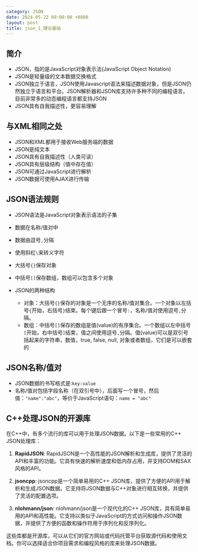 ```yaml
---
category: JSON
date: 2024-05-22 09:00:00 +0800
layout: post
title: json_1_理论基础
---
```

## 简介

+ JSON，指的是JavaScript对象表示法(JavaScript Object Notation)
+ JSON是轻量级的文本数据交换格式
+ JSON独立于语言，JSON使用Javascript语法来描述数据对象，但是JSON仍然独立于语言和平台。JSON解析器和JSON库支持许多种不同的编程语言。目前非常多的动态编程语言都支持JSON
+ JSON具有自我描述性，更容易理解

## 与XML相同之处

+ JSON和XML都用于接收Web服务端的数据
+ JSON是纯文本
+ JSON具有自我描述性（人类可读）
+ JSON具有层级结构（值中存在值）
+ JSON可通过JavaScript进行解析
+ JSON数据可使用AJAX进行传输

## JSON语法规则

+ JSON语法是JavaScript对象表示语法的子集

+ 数据在名称/值对中
+ 数据由逗号`,`分隔
+ 使用斜杠`\`来转义字符
+ 大括号`{}`保存对象
+ 中括号`[]`保存数组，数组可以包含多个对象

+ JSON的两种结构
  - 对象：大括号`{}`保存的对象是一个无序的名称/值对集合。一个对象以左括号`{`开始，右括号`}`结束。每个键后跟一个冒号`:`，名称/值对使用逗号`,`分隔。
  - 数组：中括号`[]`保存的数组是值(value)的有序集合。一个数组以左中括号`[`开始，右中括号`]`结束，值之间使用逗号`,`分隔。值(value)可以是双引号括起来的字符串，数值，true, false, null, 对象或者数组，它们是可以嵌套的

## JSON名称/值对

+ JSON数据的书写格式是:`key:value`
+ 名称/值对包括字段名称（在双引号中），后面写一个冒号，然后值：`"name":"abc"`，等价于JavaScript语句：`name = "abc"`

## C++处理JSON的开源库

在C++中，有多个流行的库可以用于处理JSON数据。以下是一些常用的C++ JSON处理库：

1. **RapidJSON**: RapidJSON是一个高性能的JSON解析和生成库，提供了灵活的API和丰富的功能。它具有快速的解析速度和低内存占用，并支持DOM和SAX风格的API。

2. **jsoncpp**: jsoncpp是一个简单易用的C++ JSON库，提供了方便的API用于解析和生成JSON数据。它支持将JSON数据与C++对象进行相互转换，并提供了灵活的配置选项。

3. **nlohmann/json**: nlohmann/json是一个现代化的C++ JSON库，具有简单易用的API和高性能。它支持以类似于JavaScript的方式访问和操作JSON数据，并提供了方便的函数和操作符用于序列化和反序列化。

这些库都是开源库，可以从它们的官方网站或代码托管平台获取源代码和使用文档。你可以选择适合你项目需求和编程风格的库来处理JSON数据。
